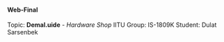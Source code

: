 #### Web-Final
Topic: **Demal.uide** - *Hardware Shop*
IITU
Group: IS-1809K
Student: Dulat Sarsenbek
